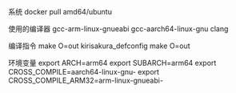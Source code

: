 系统
docker pull amd64/ubuntu

使用的编译器
gcc-arm-linux-gnueabi
gcc-aarch64-linux-gnu
clang



编译指令
make O=out kirisakura_defconfig
make O=out

环境变量
export ARCH=arm64
export SUBARCH=arm64
export CROSS_COMPILE=aarch64-linux-gnu-
export CROSS_COMPILE_ARM32=arm-linux-gnueabi-
